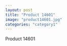 ```yaml
---
layout: post
title: "Product 14601"
image: "product14601.jpg"
categories: "category1"
---
```

Product 14601

